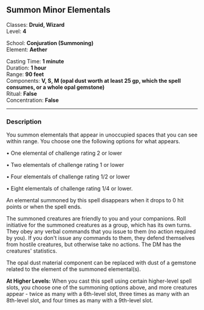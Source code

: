 ## Summon Minor Elementals

Classes: **Druid, Wizard**  
Level: **4**  

School: **Conjuration (Summoning)**  
Element: **Aether**  

Casting Time: **1 minute**  
Duration: **1 hour**  
Range: **90 feet**  
Components: **V, S, M (opal dust worth at least 25 gp, which the spell consumes, or a whole opal gemstone)**  
Ritual: **False**  
Concentration: **False**  

------

### Description

You summon elementals that appear in unoccupied spaces that you can see within range. You choose one the following options for what appears.

• One elemental of challenge rating 2 or lower

• Two elementals of challenge rating 1 or lower

• Four elementals of challenge rating 1/2 or lower

• Eight elementals of challenge rating 1/4 or lower.

An elemental summoned by this spell disappears when it drops to 0 hit points or when the spell ends.

The summoned creatures are friendly to you and your companions. Roll initiative for the summoned creatures as a group, which has its own turns. They obey any verbal commands that you issue to them (no action required by you). If you don't issue any commands to them, they defend themselves from hostile creatures, but otherwise take no actions. The DM has the creatures' statistics.

The opal dust material component can be replaced with dust of a gemstone related to the element of the summoned elemental(s).

**At Higher Levels:** When you cast this spell using certain higher-level spell slots, you choose one of the summoning options above, and more creatures appear - twice as many with a 6th-level slot, three times as many with an 8th-level slot, and four times as many with a 9th-level slot.